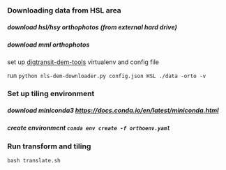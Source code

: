 
### Downloading data from HSL area

##### download hsl/hsy orthophotos (from external hard drive)

##### download mml orthophotos

set up [digtransit-dem-tools](https://github.com/HSLdevcom/digitransit-dem-tools/) virtualenv and config file 

run  `python nls-dem-downloader.py config.json HSL ./data -orto -v`

### Set up tiling environment

##### download miniconda3 https://docs.conda.io/en/latest/miniconda.html

##### create environment `conda env create -f orthoenv.yaml`

### Run transform and tiling

`bash translate.sh`

